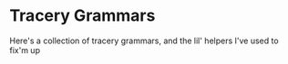 # Tracery Grammars

Here's a collection of tracery grammars, and the lil' helpers I've used to fix'm up
